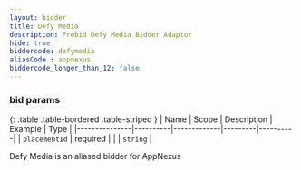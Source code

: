 ```yaml
---
layout: bidder
title: Defy Media
description: Prebid Defy Media Bidder Adaptor
hide: true
biddercode: defymedia
aliasCode : appnexus
biddercode_longer_than_12: false
---
```


### bid params

{: .table .table-bordered .table-striped }
| Name          | Scope    | Description | Example | Type     |
|---------------|----------|-------------|---------|----------|
| `placementId` | required |             |         | `string` |

Defy Media is an aliased bidder for AppNexus
